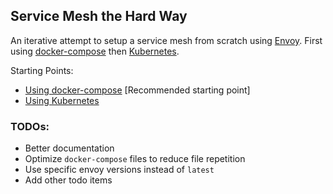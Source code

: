## Service Mesh the Hard Way

An iterative attempt to setup a service mesh from scratch using [Envoy](https://www.envoyproxy.io/). First using [docker-compose](https://docs.docker.com/compose/) then [Kubernetes](https://kubernetes.io/).

Starting Points:

* [Using docker-compose](https://github.com/teh-username/service-mesh-the-hard-way/tree/master/docker-compose/attempt-1) [Recommended starting point]
* [Using Kubernetes](https://github.com/teh-username/service-mesh-the-hard-way/tree/master/kubernetes/attempt-1)

### TODOs:

* Better documentation
* Optimize `docker-compose` files to reduce file repetition
* Use specific envoy versions instead of `latest`
* Add other todo items
